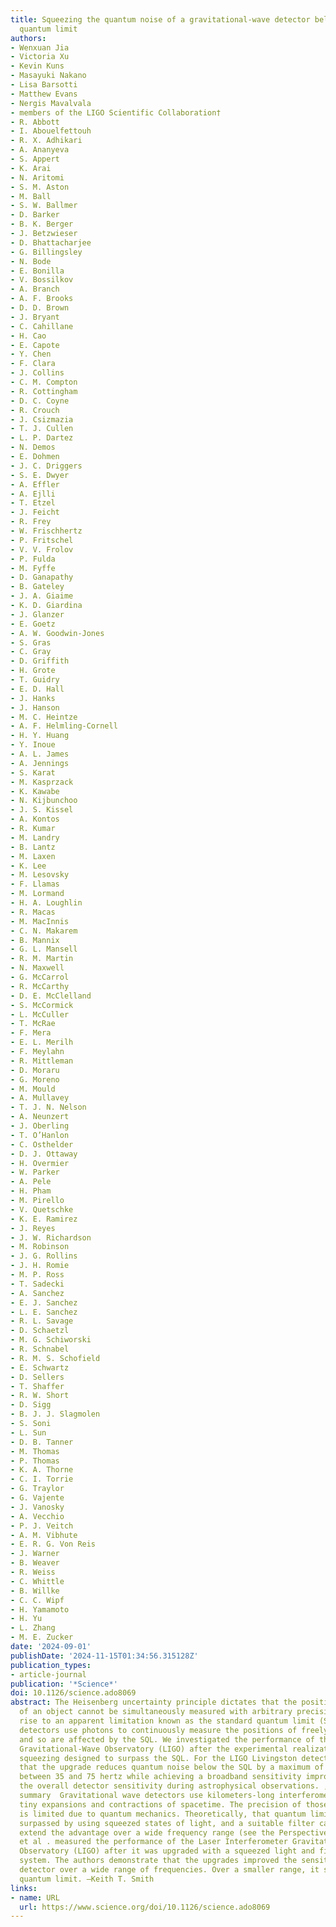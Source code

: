 ```yaml
---
title: Squeezing the quantum noise of a gravitational-wave detector below the standard
  quantum limit
authors:
- Wenxuan Jia
- Victoria Xu
- Kevin Kuns
- Masayuki Nakano
- Lisa Barsotti
- Matthew Evans
- Nergis Mavalvala
- members of the LIGO Scientific Collaboration†
- R. Abbott
- I. Abouelfettouh
- R. X. Adhikari
- A. Ananyeva
- S. Appert
- K. Arai
- N. Aritomi
- S. M. Aston
- M. Ball
- S. W. Ballmer
- D. Barker
- B. K. Berger
- J. Betzwieser
- D. Bhattacharjee
- G. Billingsley
- N. Bode
- E. Bonilla
- V. Bossilkov
- A. Branch
- A. F. Brooks
- D. D. Brown
- J. Bryant
- C. Cahillane
- H. Cao
- E. Capote
- Y. Chen
- F. Clara
- J. Collins
- C. M. Compton
- R. Cottingham
- D. C. Coyne
- R. Crouch
- J. Csizmazia
- T. J. Cullen
- L. P. Dartez
- N. Demos
- E. Dohmen
- J. C. Driggers
- S. E. Dwyer
- A. Effler
- A. Ejlli
- T. Etzel
- J. Feicht
- R. Frey
- W. Frischhertz
- P. Fritschel
- V. V. Frolov
- P. Fulda
- M. Fyffe
- D. Ganapathy
- B. Gateley
- J. A. Giaime
- K. D. Giardina
- J. Glanzer
- E. Goetz
- A. W. Goodwin-Jones
- S. Gras
- C. Gray
- D. Griffith
- H. Grote
- T. Guidry
- E. D. Hall
- J. Hanks
- J. Hanson
- M. C. Heintze
- A. F. Helmling-Cornell
- H. Y. Huang
- Y. Inoue
- A. L. James
- A. Jennings
- S. Karat
- M. Kasprzack
- K. Kawabe
- N. Kijbunchoo
- J. S. Kissel
- A. Kontos
- R. Kumar
- M. Landry
- B. Lantz
- M. Laxen
- K. Lee
- M. Lesovsky
- F. Llamas
- M. Lormand
- H. A. Loughlin
- R. Macas
- M. MacInnis
- C. N. Makarem
- B. Mannix
- G. L. Mansell
- R. M. Martin
- N. Maxwell
- G. McCarrol
- R. McCarthy
- D. E. McClelland
- S. McCormick
- L. McCuller
- T. McRae
- F. Mera
- E. L. Merilh
- F. Meylahn
- R. Mittleman
- D. Moraru
- G. Moreno
- M. Mould
- A. Mullavey
- T. J. N. Nelson
- A. Neunzert
- J. Oberling
- T. O’Hanlon
- C. Osthelder
- D. J. Ottaway
- H. Overmier
- W. Parker
- A. Pele
- H. Pham
- M. Pirello
- V. Quetschke
- K. E. Ramirez
- J. Reyes
- J. W. Richardson
- M. Robinson
- J. G. Rollins
- J. H. Romie
- M. P. Ross
- T. Sadecki
- A. Sanchez
- E. J. Sanchez
- L. E. Sanchez
- R. L. Savage
- D. Schaetzl
- M. G. Schiworski
- R. Schnabel
- R. M. S. Schofield
- E. Schwartz
- D. Sellers
- T. Shaffer
- R. W. Short
- D. Sigg
- B. J. J. Slagmolen
- S. Soni
- L. Sun
- D. B. Tanner
- M. Thomas
- P. Thomas
- K. A. Thorne
- C. I. Torrie
- G. Traylor
- G. Vajente
- J. Vanosky
- A. Vecchio
- P. J. Veitch
- A. M. Vibhute
- E. R. G. Von Reis
- J. Warner
- B. Weaver
- R. Weiss
- C. Whittle
- B. Willke
- C. C. Wipf
- H. Yamamoto
- H. Yu
- L. Zhang
- M. E. Zucker
date: '2024-09-01'
publishDate: '2024-11-15T01:34:56.315128Z'
publication_types:
- article-journal
publication: '*Science*'
doi: 10.1126/science.ado8069
abstract: The Heisenberg uncertainty principle dictates that the position and momentum
  of an object cannot be simultaneously measured with arbitrary precision, giving
  rise to an apparent limitation known as the standard quantum limit (SQL). Gravitational-wave
  detectors use photons to continuously measure the positions of freely falling mirrors
  and so are affected by the SQL. We investigated the performance of the Laser Interferometer
  Gravitational-Wave Observatory (LIGO) after the experimental realization of frequency-dependent
  squeezing designed to surpass the SQL. For the LIGO Livingston detector, we found
  that the upgrade reduces quantum noise below the SQL by a maximum of three decibels
  between 35 and 75 hertz while achieving a broadband sensitivity improvement, increasing
  the overall detector sensitivity during astrophysical observations. ,  Editor’s
  summary  Gravitational wave detectors use kilometers-long interferometers to measure
  tiny expansions and contractions of spacetime. The precision of those measurements
  is limited due to quantum mechanics. Theoretically, that quantum limit could be
  surpassed by using squeezed states of light, and a suitable filter cavity could
  extend the advantage over a wide frequency range (see the Perspective by Aso). Jia
  et al . measured the performance of the Laser Interferometer Gravitational-Wave
  Observatory (LIGO) after it was upgraded with a squeezed light and filter cavity
  system. The authors demonstrate that the upgrades improved the sensitivity of the
  detector over a wide range of frequencies. Over a smaller range, it surpassed the
  quantum limit. —Keith T. Smith
links:
- name: URL
  url: https://www.science.org/doi/10.1126/science.ado8069
---
```

